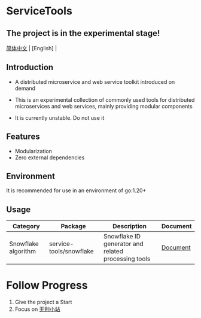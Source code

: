 # ServiceTools

## The project is in the experimental stage!

[简体中文](README.md) | [English] |

## Introduction

- A distributed microservice and web service toolkit introduced on demand

- This is an experimental collection of commonly used tools for distributed microservices and web services, mainly providing modular components
- It is currently unstable. Do not use it

## Features
- Modularization
- Zero external dependencies

## Environment
It is recommended for use in an environment of go:1.20+

## Usage
| Category | Package | Description | Document |
| --- | --- | --- | --- |
| Snowflake algorithm | service-tools/snowflake | Snowflake ID generator and related processing tools | [Document](/snowflakeId/README.en.md) |

# Follow Progress
1. Give the project a Start
2. Focus on [无别小站](https://wubie.quanmwl.com)